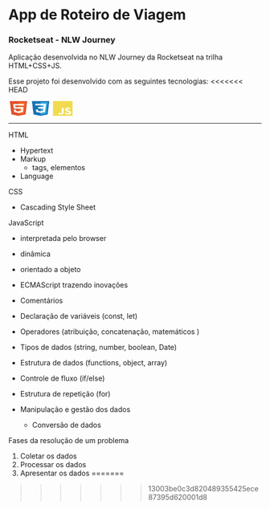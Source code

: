 #  App de Roteiro de Viagem
### Rocketseat - NLW Journey

 Aplicação desenvolvida no NLW Journey da Rocketseat na trilha HTML+CSS+JS.
 
Esse projeto foi desenvolvido com as seguintes tecnologias:
<<<<<<< HEAD
<div>
<div style="justent-cont:space-betwen;">
  <img align="center" alt="HTML" height="30" width="40" src="https://raw.githubusercontent.com/devicons/devicon/master/icons/html5/html5-original.svg">
  <img align="center" alt="CSS" height="30" width="40" src="https://raw.githubusercontent.com/devicons/devicon/master/icons/css3/css3-original.svg">
  <img align="center" alt="Js" height="30" width="40" src="https://raw.githubusercontent.com/devicons/devicon/master/icons/javascript/javascript-plain.svg">
</div>
 
<hr>

HTML
- Hypertext
- Markup
  - tags, elementos
- Language

CSS 
- Cascading Style Sheet

JavaScript
- interpretada pelo browser
- dinâmica
- orientado a objeto
- ECMAScript trazendo inovações

- Comentários
- Declaração de variáveis (const, let)
- Operadores (atribuição, concatenação, matemáticos )
- Tipos de dados (string, number, boolean, Date)
- Estrutura de dados (functions, object, array)
- Controle de fluxo (if/else)
- Estrutura de repetição (for)
- Manipulação e gestão dos dados
    - Conversão de dados


Fases da resolução de um problema
01. Coletar os dados
02. Processar os dados
03. Apresentar os dados
=======
>>>>>>> 13003be0c3d820489355425ece87395d620001d8
